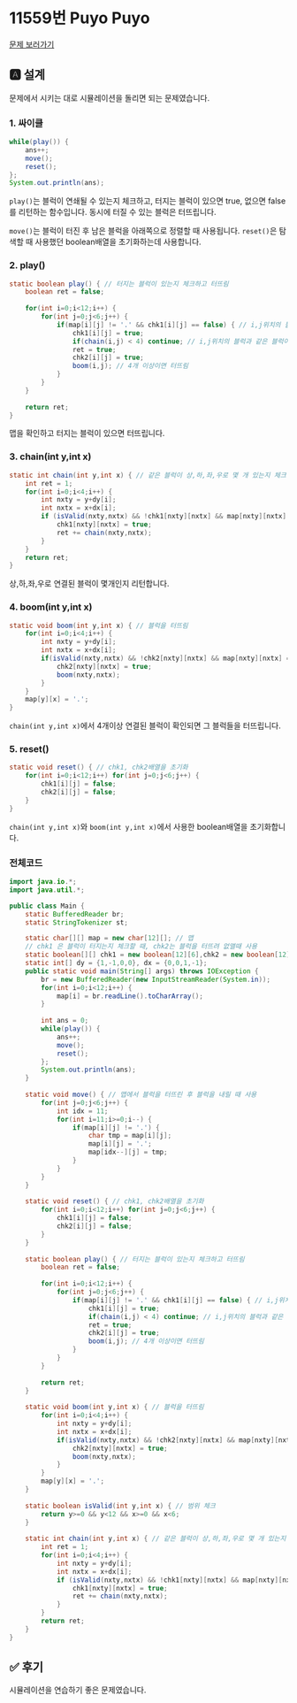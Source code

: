 # 11559번 Puyo Puyo
[문제 보러가기](https://www.acmicpc.net/problem/11559)

## 🅰 설계
문제에서 시키는 대로 시뮬레이션을 돌리면 되는 문제였습니다.  


### 1. 싸이클
```java
while(play()) {
	ans++;
	move();
	reset();
};
System.out.println(ans);
```
`play()`는 블럭이 연쇄될 수 있는지 체크하고, 터지는 블럭이 있으면 true, 없으면 false를 리턴하는 함수입니다. 동시에 터질 수 있는 블럭은 터뜨립니다.  

`move()`는 블럭이 터진 후 남은 블럭을 아래쪽으로 정렬할 때 사용됩니다.
`reset()`은 탐색할 때 사용했던 boolean배열을 초기화하는데 사용합니다.  

### 2. play()

```java
static boolean play() { // 터지는 블럭이 있는지 체크하고 터뜨림
	boolean ret = false;
	
	for(int i=0;i<12;i++) {
		for(int j=0;j<6;j++) {
			if(map[i][j] != '.' && chk1[i][j] == false) { // i,j위치의 블럭을 체크
				chk1[i][j] = true;
				if(chain(i,j) < 4) continue; // i,j위치의 블럭과 같은 블럭이 4개 이상 인접한 블럭이 있는지 체크
				ret = true;
				chk2[i][j] = true;
				boom(i,j); // 4개 이상이면 터뜨림
			}
		}
	}
	
	return ret;
}
```
맵을 확인하고 터지는 블럭이 있으면 터뜨립니다.  


### 3. chain(int y,int x)

```java
static int chain(int y,int x) { // 같은 블럭이 상,하,좌,우로 몇 개 있는지 체크
	int ret = 1;
	for(int i=0;i<4;i++) {
		int nxty = y+dy[i];
		int nxtx = x+dx[i];
		if (isValid(nxty,nxtx) && !chk1[nxty][nxtx] && map[nxty][nxtx] == map[y][x]) {
			chk1[nxty][nxtx] = true;
			ret += chain(nxty,nxtx);
		}
	}
	return ret;
}
```
상,하,좌,우로 연결된 블럭이 몇개인지 리턴합니다.  

### 4. boom(int y,int x)

```java
static void boom(int y,int x) { // 블럭을 터뜨림
	for(int i=0;i<4;i++) {
		int nxty = y+dy[i];
		int nxtx = x+dx[i];
		if(isValid(nxty,nxtx) && !chk2[nxty][nxtx] && map[nxty][nxtx] == map[y][x]) {
			chk2[nxty][nxtx] = true;
			boom(nxty,nxtx);
		}
	}
	map[y][x] = '.';
}
```
`chain(int y,int x)`에서 4개이상 연결된 블럭이 확인되면 그 블럭들을 터뜨립니다.  

### 5. reset()

```java
static void reset() { // chk1, chk2배열을 초기화
	for(int i=0;i<12;i++) for(int j=0;j<6;j++) {
		chk1[i][j] = false;
		chk2[i][j] = false;
	}
}
```
`chain(int y,int x)`와 `boom(int y,int x)`에서 사용한 boolean배열을 초기화합니다.  

### 전체코드
```java
import java.io.*;
import java.util.*;

public class Main {
	static BufferedReader br;
	static StringTokenizer st;

	static char[][] map = new char[12][]; // 맵
	// chk1 은 블럭이 터지는지 체크할 때, chk2는 블럭을 터뜨려 없앨때 사용
	static boolean[][] chk1 = new boolean[12][6],chk2 = new boolean[12][6];
	static int[] dy = {1,-1,0,0}, dx = {0,0,1,-1};
	public static void main(String[] args) throws IOException {
		br = new BufferedReader(new InputStreamReader(System.in));
		for(int i=0;i<12;i++) {
			map[i] = br.readLine().toCharArray();
		}
		
		int ans = 0;
		while(play()) {
			ans++;
			move();
			reset();
		};
		System.out.println(ans);
	}
	
	static void move() { // 맵에서 블럭을 터뜨린 후 블럭을 내릴 때 사용
		for(int j=0;j<6;j++) {
			int idx = 11;
			for(int i=11;i>=0;i--) {
				if(map[i][j] != '.') {
					char tmp = map[i][j];
					map[i][j] = '.';
					map[idx--][j] = tmp;
				}
			}
		}
	}
	
	static void reset() { // chk1, chk2배열을 초기화
		for(int i=0;i<12;i++) for(int j=0;j<6;j++) {
			chk1[i][j] = false;
			chk2[i][j] = false;
		}
	}
	
	static boolean play() { // 터지는 블럭이 있는지 체크하고 터뜨림
		boolean ret = false;
		
		for(int i=0;i<12;i++) {
			for(int j=0;j<6;j++) {
				if(map[i][j] != '.' && chk1[i][j] == false) { // i,j위치의 블럭을 체크
					chk1[i][j] = true;
					if(chain(i,j) < 4) continue; // i,j위치의 블럭과 같은 블럭이 4개 이상 인접한 블럭이 있는지 체크
					ret = true;
					chk2[i][j] = true;
					boom(i,j); // 4개 이상이면 터뜨림
				}
			}
		}
		
		return ret;
	}
	
	static void boom(int y,int x) { // 블럭을 터뜨림
		for(int i=0;i<4;i++) {
			int nxty = y+dy[i];
			int nxtx = x+dx[i];
			if(isValid(nxty,nxtx) && !chk2[nxty][nxtx] && map[nxty][nxtx] == map[y][x]) {
				chk2[nxty][nxtx] = true;
				boom(nxty,nxtx);
			}
		}
		map[y][x] = '.';
	}
	
	static boolean isValid(int y,int x) { // 범위 체크
		return y>=0 && y<12 && x>=0 && x<6;
	}
	
	static int chain(int y,int x) { // 같은 블럭이 상,하,좌,우로 몇 개 있는지 체크
		int ret = 1;
		for(int i=0;i<4;i++) {
			int nxty = y+dy[i];
			int nxtx = x+dx[i];
			if (isValid(nxty,nxtx) && !chk1[nxty][nxtx] && map[nxty][nxtx] == map[y][x]) {
				chk1[nxty][nxtx] = true;
				ret += chain(nxty,nxtx);
			}
		}
		return ret;
	}
}
```


## ✅ 후기
시뮬레이션을 연습하기 좋은 문제였습니다.
